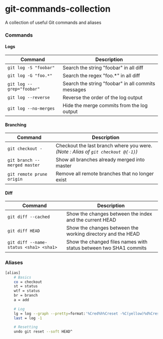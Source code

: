 # git-commands-collection
A collection of useful Git commands and aliases

### Commands

#### Logs

| Command                   | Description                                        |
| ------------------------- | ---------------------------------------------------|
| `git log -S "foobar"`     | Search the string "foobar" in all diff             |
| `git log -G "foo.*"`      | Search the regex "foo.*" in all diff               |
| `git log --grep="foobar"` | Search the string "foobar" in all commits messages |
| `git log --reverse`       | Reverse the order of the log output                |
| `git log --no-merges`     | Hide the merge commits from the log output         |


#### Branching

| Command                      | Description                                                                      |
| ---------------------------- | ---------------------------------------------------------------------------------|
| `git checkout -`             | Checkout the last branch where you were. _(Note : Alias of `git checkout @{-1}`)_|
| `git branch --merged master` | Show all branches already merged into master                                     |
| `git remote prune origin`    | Remove all remote branches that no longer exist                                  |

#### Diff

| Command                                | Description                                                       |
| ---------------------------------------| ------------------------------------------------------------------|
| `git diff --cached`                    | Show the changes between the index and the current HEAD           |
| `git diff HEAD`                        | Show the changes between the working directory and the HEAD       | 
| `git diff --name-status <sha1> <sha1>` | Show the changed files names with status between two SHA1 commits |

### Aliases

```bash
[alias]
	# Basics
	co = checkout
	st = status
	wtf = status
	br = branch
	a = add
	
	# Log
	lg = log --graph --pretty=format:'%Cred%h%Creset -%C(yellow)%d%Creset %s %Cgreen(%cr) %C(bold blue)<%an>%Creset' --abbrev-commit --date=relative
	last = log -1
	
	# Resetting
	undo git reset --soft HEAD^
